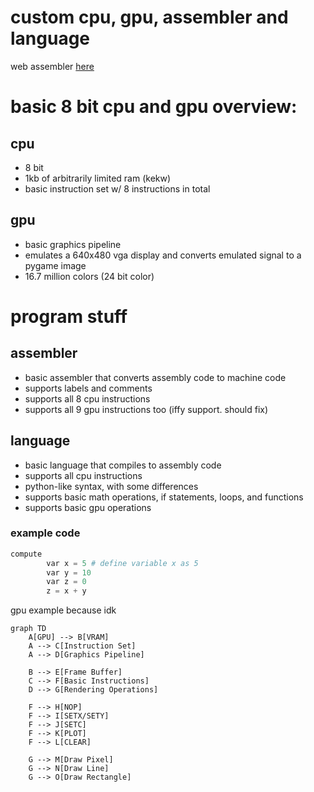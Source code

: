 # custom cpu, gpu, assembler and language

web assembler [here](https://cappuch.github.io/emulator/)

# basic 8 bit cpu and gpu overview:

## cpu
- 8 bit
- 1kb of arbitrarily limited ram (kekw)
- basic instruction set w/ 8 instructions in total

## gpu
- basic graphics pipeline
- emulates a 640x480 vga display and converts emulated signal to a pygame image
- 16.7 million colors (24 bit color)

# program stuff

## assembler
- basic assembler that converts assembly code to machine code
- supports labels and comments
- supports all 8 cpu instructions
- supports all 9 gpu instructions too (iffy support. should fix)

## language
- basic language that compiles to assembly code
- supports all cpu instructions
- python-like syntax, with some differences
- supports basic math operations, if statements, loops, and functions
- supports basic gpu operations
  
### example code
```python
compute
        var x = 5 # define variable x as 5
        var y = 10
        var z = 0
        z = x + y
```

gpu example because idk
```mermaid
graph TD
    A[GPU] --> B[VRAM]
    A --> C[Instruction Set]
    A --> D[Graphics Pipeline]
    
    B --> E[Frame Buffer]
    C --> F[Basic Instructions]
    D --> G[Rendering Operations]
    
    F --> H[NOP]
    F --> I[SETX/SETY]
    F --> J[SETC]
    F --> K[PLOT]
    F --> L[CLEAR]
    
    G --> M[Draw Pixel]
    G --> N[Draw Line]
    G --> O[Draw Rectangle]
```
